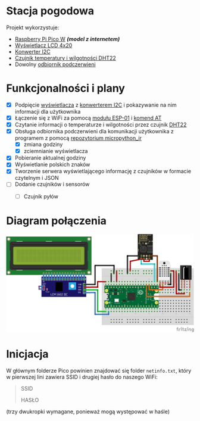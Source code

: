# Stacja pogodowa
Projekt wykorzystuje:
- [Raspberry Pi Pico W](https://botland.com.pl/moduly-i-zestawy-do-raspberry-pi-pico/21574-raspberry-pi-pico-w-rp2040-arm-cortex-m0-cyw43439-wifi-5056561803173.html) ***(model z internetem)***
- [Wyświetlacz LCD 4x20](https://botland.com.pl/wyswietlacze-alfanumeryczne-i-graficzne/19735-wyswietlacz-lcd-4x20-znakow-zielony-justpi-5903351243094.html)
- [Konwerter I2C](https://botland.com.pl/konwertery-pozostale/2352-konwerter-i2c-dla-wyswietlacza-lcd-hd44780-5903351248693.html)
- [Czujnik temperatury i wilgotności DHT22](https://botland.com.pl/czujniki-multifunkcyjne/2637-czujnik-temperatury-i-wilgotnosci-dht22-am2302-modul-przewody-5904422372712.html)
- Dowolny [odbiornik podczerwieni](https://botland.com.pl/odbiorniki-podczerwieni/4931-odbiornik-podczerwieni-tsop31236-36-khz-5904422302757.html)





# Funkcjonalności i plany
- [X] Podpięcie [wyświetlacza](https://botland.com.pl/wyswietlacze-alfanumeryczne-i-graficzne/19735-wyswietlacz-lcd-4x20-znakow-zielony-justpi-5903351243094.html) z [konwerterem I2C](https://botland.com.pl/konwertery-pozostale/2352-konwerter-i2c-dla-wyswietlacza-lcd-hd44780-5903351248693.html) i pokazywanie na nim informacji dla użytkownika
- [X] Łączenie się z WiFi za pomocą [modułu ESP-01](https://botland.com.pl/produkty-wycofane/4527-modul-wifi-esp-01-esp8266-black-3-gpio-1mb-pcb-antena-5904422332877.html) i [komend AT](https://docs.espressif.com/projects/esp-at/en/latest/esp32/AT_Command_Set/Basic_AT_Commands.html)
- [X] Czytanie informacji o temperaturze i wilgotności przez czujnik [DHT22](https://botland.com.pl/czujniki-multifunkcyjne/2637-czujnik-temperatury-i-wilgotnosci-dht22-am2302-modul-przewody-5904422372712.html)
- [X] Obsługa odbiornika podczerwieni dla komunikacji użytkownika z programem z pomocą [repozytorium micropython_ir](https://github.com/peterhinch/micropython_ir)
  - [X] zmiana godziny
  - [X] zciemnianie wyświetlacza
- [X] Pobieranie aktualnej godziny
- [X] Wyświetlanie polskich znaków
- [X] Tworzenie serwera wyświetlającego informację z czujników w formacie czytelnym i JSON
- [ ] Dodanie czujników i sensorów
  - [ ] Czujnik pyłów




# Diagram połączenia
![diagram połączenia](img/stacja_pogodowa.png)


# Inicjacja
W głównym folderze Pico powinien znajdować się folder ```netinfo.txt```, który w pierwszej lini zawiera SSID i drugiej hasło do naszego WiFi:
>SSID
>
>HASŁO   

(trzy dwukropki wymagane, ponieważ mogą występować w haśle)
